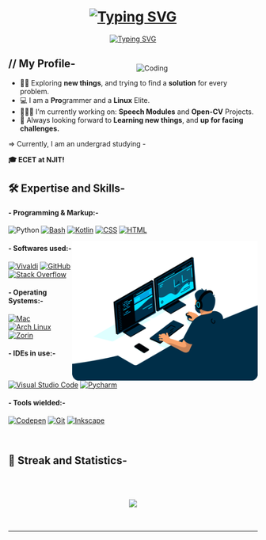 <h1 align="center">
 <a href="https://git.io/typing-svg"><img src="https://readme-typing-svg.demolab.com?font=Smooch&size=50&duration=2000&pause=1000&color=FFFFFF&center=true&repeat=false&random=false&width=500&height=100&lines=Hey+there%2C+Welcome!" alt="Typing SVG" /></a>
</h1>
<p align="center">
<a href="https://github.com/whiteSHADOW1234/TypingSVG"><img src="https://typingsvg.vercel.app/api/svg?lines=%5B%7B%22text%22%3A%22hello%22%2C%22color%22%3A%22%23FFFFFF%22%2C%22typingSpeed%22%3A0.1%2C%22deleteSpeed%22%3A0.1%7D%2C%7B%22text%22%3A%22hola%22%2C%22color%22%3A%22%23FF0000%22%2C%22typingSpeed%22%3A0.1%2C%22deleteSpeed%22%3A0.1%7D%2C%7B%22text%22%3A%22bonjour%22%2C%22color%22%3A%22%230000FF%22%2C%22typingSpeed%22%3A0.1%2C%22deleteSpeed%22%3A0.1%7D%2C%7B%22text%22%3A%22hallo%22%2C%22color%22%3A%22%23008000%22%2C%22typingSpeed%22%3A0.1%2C%22deleteSpeed%22%3A0.1%7D%2C%7B%22text%22%3A%22ciao%22%2C%22color%22%3A%22%23FFFF00%22%2C%22typingSpeed%22%3A0.1%2C%22deleteSpeed%22%3A0.1%7D%2C%7B%22text%22%3A%22ol%5Cu00e1%22%2C%22color%22%3A%22%23800080%22%2C%22typingSpeed%22%3A0.1%2C%22deleteSpeed%22%3A0.1%7D%2C%7B%22text%22%3A%22%5Cu043f%5Cu0440%5Cu0438%5Cu0432%5Cu0435%5Cu0442%22%2C%22color%22%3A%22%23FFA500%22%2C%22typingSpeed%22%3A0.1%2C%22deleteSpeed%22%3A0.1%7D%2C%7B%22text%22%3A%22%5Cu4f60%5Cu597d%22%2C%22color%22%3A%22%23FFC0CB%22%2C%22typingSpeed%22%3A0.1%2C%22deleteSpeed%22%3A0.1%7D%2C%7B%22text%22%3A%22%5Cu3053%5Cu3093%5Cu306b%5Cu3061%5Cu306f%22%2C%22color%22%3A%22%2300FFFF%22%2C%22typingSpeed%22%3A0.1%2C%22deleteSpeed%22%3A0.1%7D%2C%7B%22text%22%3A%22%5Cuc548%5Cub155%5Cud558%5Cuc138%5Cuc694%22%2C%22color%22%3A%22%23FF00FF%22%2C%22typingSpeed%22%3A0.1%2C%22deleteSpeed%22%3A0.1%7D%2C%7B%22text%22%3A%22%5Cu0928%5Cu092e%5Cu0938%5Cu094d%5Cu0924%5Cu0947%22%2C%22color%22%3A%22%2300FF00%22%2C%22typingSpeed%22%3A0.1%2C%22deleteSpeed%22%3A0.1%7D%2C%7B%22text%22%3A%22%5Cu0645%5Cu0631%5Cu062d%5Cu0628%5Cu0627%22%2C%22color%22%3A%22%23008080%22%2C%22typingSpeed%22%3A0.1%2C%22deleteSpeed%22%3A0.1%7D%2C%7B%22text%22%3A%22hej%22%2C%22color%22%3A%22%23FFD700%22%2C%22typingSpeed%22%3A0.1%2C%22deleteSpeed%22%3A0.1%7D%2C%7B%22text%22%3A%22merhaba%22%2C%22color%22%3A%22%234B0082%22%2C%22typingSpeed%22%3A0.1%2C%22deleteSpeed%22%3A0.1%7D%2C%7B%22text%22%3A%22cze%5Cu015b%5Cu0107%22%2C%22color%22%3A%22%23C0C0C0%22%2C%22typingSpeed%22%3A0.1%2C%22deleteSpeed%22%3A0.1%7D%5D&font=Roboto+Mono&fontWeight=400&pause=1250&center=true&vCenter=true&repeat=true&width=500&height=75&backgroundOpacity=0&border=false&cursorStyle=straight&deletionBehavior=backspace" alt="Typing SVG" /></a>
</p>


##  // **My Profile-**

<img align="right" alt="Coding" width="245" src="https://raw.githubusercontent.com/Xenometon/Config-Files/refs/heads/main/hud_1.png" style="margin-top: -30px;">

- :technologist: Exploring **new things**, and trying to find a **solution** for every problem. 
- :computer: I am a **Pro**grammer and a **Linux** Elite. 
- 🧑🏻‍🎓 I’m currently working on: **Speech Modules** and **Open-CV** Projects. 
- 🦾 Always looking forward to  **Learning new things**, and **up for facing challenges.** 
<p align="left">
⇒ Currently, I am an undergrad studying -
</p>
<p align ="left">
<b>🎓 ECET at NJIT!</b>
 
</p>

## 🛠️ Expertise and Skills-

#### - Programming & Markup:-
 <p align="left"> 
    <img alt="Python" src="https://img.shields.io/badge/Python-0000F7.svg?style=metallic&logo=python&logoColor=white">
  </a>
    <a href="https://github.com/search?q=user%3ADenverCoder1+language%3Abash"><img alt="Bash" src="https://img.shields.io/badge/Bash-121011.svg?logo=gnu-bash&logoColor=white"></a>
    <a href="https://github.com/search?q=user%3ADenverCoder1+language%3Akotlin"><img alt="Kotlin" src="https://img.shields.io/badge/Kotlin-FF00FF.svg?logo=Kotlin&logoColor=white"></a>
    <a href="https://github.com/search?q=user%3ADenverCoder1+language%3Acss"><img alt="CSS" src="https://img.shields.io/badge/CSS-00FFFF.svg?logo=css3&logoColor=black"></a>
    <a href="https://github.com/search?q=user%3ADenverCoder1+language%3Ahtml"><img alt="HTML" src="https://img.shields.io/badge/HTML-E34F26.svg?logo=html5&logoColor=white"></a>
</p>

<img align="right" alt="Coding" width="375" src="https://raw.githubusercontent.com/Xenometon/Config-Files/main/Gif%20profile.gif">

 #### - Softwares used:-
 
<p align="left">
     <a href="#"><img alt="Vivaldi" src="https://img.shields.io/badge/Vivaldi-FF0000.svg?logo=vivaldi&logoColor=white"></a>
    <a href="#"><img alt="GitHub" src="https://img.shields.io/badge/github-%23181717.svg?style=metallic&logo=github&logoColor=white"></a>
    <a href="#"><img alt="Stack Overflow" src="https://img.shields.io/badge/-Stack%20Overflow-FE7A16?style=metallic&logo=stack-overflow&logoColor=white"></a>
</p>

#### - Operating Systems:-
 
<p align="left">
    <a href="#"><img alt="Mac" src="https://img.shields.io/badge/Mac-FFFFFF.svg?style=metallic&logo=Apple&logoColor=black"></a>
    <a href="#"><img alt="Arch Linux" src="https://img.shields.io/badge/Arch-000000.svg?logo=arch-linux&logoColor=white"></a>
    <a href="#"><img alt="Zorin" src="https://img.shields.io/badge/Zorin-120F45?style=metallic&logo=zorin&logoColor=white"></a>
</p>

 #### - IDEs in use:-
 
<p align="left">
    <a href="#"><img alt="Visual Studio Code" src="https://img.shields.io/badge/Visual%20Studio%20Code-0078d7.svg?style=metallic&logo=visual-studio-code&logoColor=white"></a>
 <a href="#"><img alt="Pycharm" src="https://img.shields.io/badge/Pycharm-32CD32.svg?style=metallic&logo=pycharm&logoColor=white"></a>
</p>

#### - Tools wielded:-

<p align="left">
  <a href="#"><img alt="Codepen" src="https://img.shields.io/badge/Codepen-000000.svg?logo=codepen&logoColor=white"></a>
  <a href="#"><img alt="Git" src="https://img.shields.io/badge/Git-FF0000.svg?logo=git&logoColor=white"></a>
  <a href="#"><img alt="Inkscape" src="https://img.shields.io/badge/Inkscape-FFFFFF?logo=Inkscape&logoColor=black"></a>
</p>

<br>

### <h2>💎 Streak and Statistics-</h2>

<br> 
<br>

<p align="center">
 <img height="225em" src="https://github-readme-stats.vercel.app/api?username=Xenometon&include_all_commits=true&rank_icon=github&count_private=true&show_icons=true&line_height=24&title_color=00FFFF&icon_color=00FF00&text_color=FFFFFF&bg_color=0,000000,120F45"/></p> 

<br>

----------

<!---
Xenometon/Xenometon is a ✨ special ✨ repository because its `README.md` (this file) appears on your GitHub profile.
You can click the Preview link to take a look at your changes.
--->
